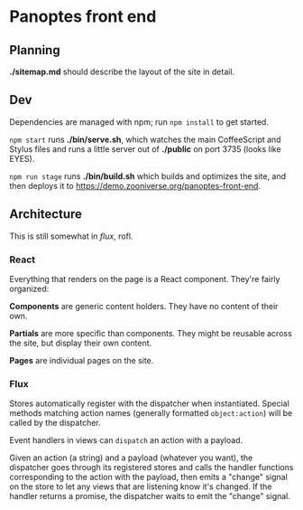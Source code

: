 # Panoptes front end

## Planning

**./sitemap.md** should describe the layout of the site in detail.

## Dev

Dependencies are managed with npm; run `npm install` to get started.

`npm start` runs **./bin/serve.sh**, which watches the main CoffeeScript and Stylus files and runs a little server out of **./public** on port 3735 (looks like EYES).

`npm run stage` runs **./bin/build.sh** which builds and optimizes the site, and then deploys it to <https://demo.zooniverse.org/panoptes-front-end>.

## Architecture

This is still somewhat in _flux_, rofl.

### React

Everything that renders on the page is a React component. They're fairly organized:

**Components** are generic content holders. They have no content of their own.

**Partials** are more specific than components. They might be reusable across the site, but display their own content.

**Pages** are individual pages on the site.

### Flux

Stores automatically register with the dispatcher when instantiated. Special methods matching action names (generally formatted `object:action`) will be called by the dispatcher.

Event handlers in views can `dispatch` an action with a payload.

Given an action (a string) and a payload (whatever you want), the dispatcher goes through its registered stores and calls the handler functions corresponding to the action with the payload, then emits a "change" signal on the store to let any views that are listening know it's changed. If the handler returns a promise, the dispatcher waits to emit the "change" signal.
